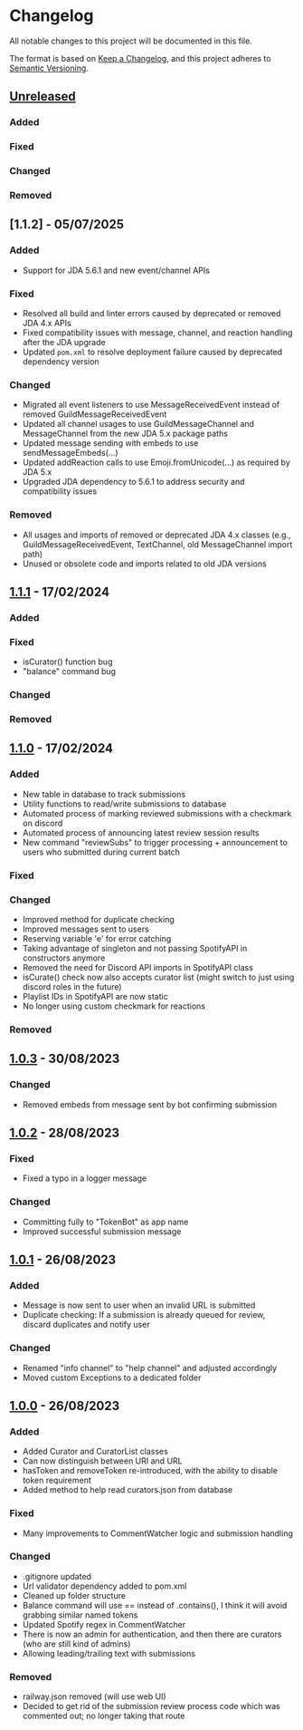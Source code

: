# Changelog

All notable changes to this project will be documented in this file.

The format is based on [Keep a Changelog](https://keepachangelog.com/en/1.0.0/),
and this project adheres to [Semantic Versioning](https://semver.org/spec/v2.0.0.html).

## [Unreleased]

### Added

### Fixed

### Changed

### Removed


## [1.1.2] - 05/07/2025

### Added
- Support for JDA 5.6.1 and new event/channel APIs

### Fixed
- Resolved all build and linter errors caused by deprecated or removed JDA 4.x APIs
- Fixed compatibility issues with message, channel, and reaction handling after the JDA upgrade
- Updated `pom.xml` to resolve deployment failure caused by deprecated dependency version

### Changed
- Migrated all event listeners to use MessageReceivedEvent instead of removed GuildMessageReceivedEvent
- Updated all channel usages to use GuildMessageChannel and MessageChannel from the new JDA 5.x package paths
- Updated message sending with embeds to use sendMessageEmbeds(...)
- Updated addReaction calls to use Emoji.fromUnicode(...) as required by JDA 5.x
- Upgraded JDA dependency to 5.6.1 to address security and compatibility issues

### Removed
- All usages and imports of removed or deprecated JDA 4.x classes (e.g., GuildMessageReceivedEvent, TextChannel, old MessageChannel import path)
- Unused or obsolete code and imports related to old JDA versions


## [1.1.1] - 17/02/2024

### Added

### Fixed
- isCurator() function bug
- "balance" command bug

### Changed

### Removed


## [1.1.0] - 17/02/2024

### Added
- New table in database to track submissions
- Utility functions to read/write submissions to database
- Automated process of marking reviewed submissions with a checkmark on discord
- Automated process of announcing latest review session results
- New command "reviewSubs" to trigger processing + announcement to users who submitted during current batch

### Fixed

### Changed
- Improved method for duplicate checking
- Improved messages sent to users
- Reserving variable 'e' for error catching
- Taking advantage of singleton and not passing SpotifyAPI in constructors anymore
- Removed the need for Discord API imports in SpotifyAPI class
- isCurate() check now also accepts curator list (might switch to just using discord roles in the future)
- Playlist IDs in SpotifyAPI are now static
- No longer using custom checkmark for reactions

### Removed


## [1.0.3] - 30/08/2023

### Changed

- Removed embeds from message sent by bot confirming submission


## [1.0.2] - 28/08/2023

### Fixed

- Fixed a typo in a logger message

### Changed

- Committing fully to "TokenBot" as app name
- Improved successful submission message


## [1.0.1] - 26/08/2023

### Added

- Message is now sent to user when an invalid URL is submitted
- Duplicate checking: If a submission is already queued for review, discard duplicates and notify user

### Changed

- Renamed "info channel" to "help channel" and adjusted accordingly
- Moved custom Exceptions to a dedicated folder


## [1.0.0] - 26/08/2023

### Added

- Added Curator and CuratorList classes
- Can now distinguish between URI and URL
- hasToken and removeToken re-introduced, with the ability to disable token requirement
- Added method to help read curators.json from database

### Fixed

- Many improvements to CommentWatcher logic and submission handling

### Changed

- .gitignore updated
- Url validator dependency added to pom.xml
- Cleaned up folder structure
- Balance command will use == instead of .contains(), I think it will avoid grabbing similar named tokens
- Updated Spotify regex in CommentWatcher
- There is now an admin for authentication, and then there are curators (who are still kind of admins)
- Allowing leading/trailing text with submissions

### Removed

- railway.json removed (will use web UI)
- Decided to get rid of the submission review process code which was commented out; no longer taking that route


[unreleased]: https://github.com/adaniel2/TokenBot_1_maven/compare/1.1.1...HEAD
[1.1.1]: https://github.com/adaniel2/TokenBot_1_maven/compare/1.1.0...1.1.1
[1.1.0]: https://github.com/adaniel2/TokenBot_1_maven/compare/1.0.3...1.1.0
[1.0.3]: https://github.com/adaniel2/TokenBot_1_maven/compare/1.0.2...1.0.3
[1.0.2]: https://github.com/adaniel2/TokenBot_1_maven/compare/1.0.1...1.0.2
[1.0.1]: https://github.com/adaniel2/TokenBot_1_maven/compare/1.0.0...1.0.1
[1.0.0]: https://github.com/adaniel2/TokenBot_1_maven/releases/tag/1.0.0